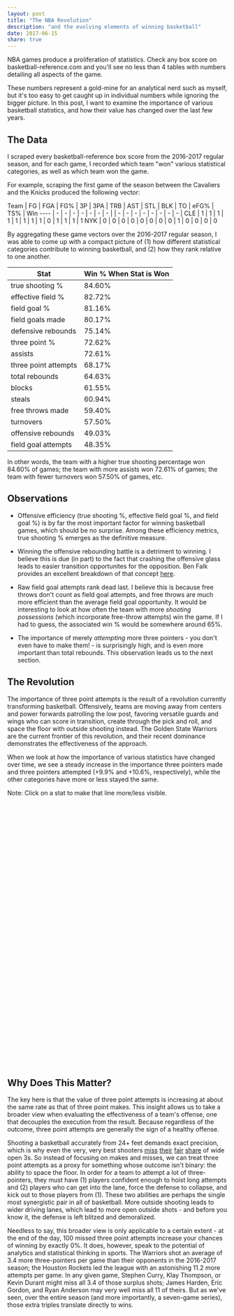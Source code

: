 ```yaml
---
layout: post
title: "The NBA Revolution"
description: "and the evolving elements of winning basketball"
date: 2017-06-15
share: true
---
```

NBA games produce a proliferation of statistics. Check any box score on basketball-reference.com and you'll see no less than 4 tables with numbers detailing all aspects of the game.

These numbers represent a gold-mine for an analytical nerd such as myself, but it's too easy to get caught up in individual numbers while ignoring the bigger picture. In this post, I want to examine the importance of various basketball statistics, and how their value has changed over the last few years.

## The Data

I scraped every basketball-reference box score from the 2016-2017 regular season, and for each game, I recorded which team "won" various statistical categories, as well as which team won the game.

For example, scraping the first game of the season between the Cavaliers and the Knicks produced the following vector:

Team | FG | FGA | FG% | 3P | 3PA | TRB | AST | STL | BLK | TO | eFG% | TS% | Win
---- | - | - | - | - | - | - | - | | - | - | - | - | - | - | - | - |
CLE | 1 | 1 | 1 | 1 | 1 | 1 | 1 | 1 | 0 | 1 | 1 | 1 | 1
NYK | 0 | 0 | 0 | 0 | 0 | 0 | 0 | 0 | 1 | 0 | 0 | 0 | 0

By aggregating these game vectors over the 2016-2017 regular season, I was able to come up with a compact picture of (1) how different statistical categories contribute to winning basketball, and (2) how they rank relative to one another.

Stat            | Win % When Stat is Won |
--------------- | ----------------------- |
true shooting % | 84.60% |
effective field % |	82.72%
field goal % |	81.16%
field goals made |	80.17%
defensive rebounds |	75.14%
three point % |	72.62%
assists	| 72.61%
three point attempts |	68.17%
total rebounds |	64.63%
blocks	| 61.55%
steals	| 60.94%
free throws made	| 59.40%
turnovers |	57.50%
offensive rebounds |	49.03%
field goal attempts	| 48.35%

In other words, the team with a higher true shooting percentage won 84.60% of games; the team with more assists won 72.61% of games; the team with fewer turnovers won 57.50% of games, etc.

## Observations

* Offensive efficiency (true shooting %, effective field goal %, and field goal %) is by far the most important factor for winning basketball games, which should be no surprise. Among these efficiency metrics, true shooting % emerges as the definitive measure.

* Winning the offensive rebounding battle is a detriment to winning. I believe this is due (in part) to the fact that crashing the offensive glass leads to easier transition opportunites for the opposition. Ben Falk provides an excellent breakdown of that concept <a href="https://cleaningtheglass.com/making-the-transition/">here</a>.

* Raw field goal attempts rank dead last. I believe this is because free throws don't count as field goal attempts, and free throws are much more efficient than the average field goal opportunity. It would be interesting to look at how often the team with more <i>shooting possessions</i> (which incorporate free-throw attempts) win the game. If I had to guess, the associated win % would be somewhere around 65%.

* The importance of merely <i>attempting</i> more three pointers - you don't even have to make them! - is surprisingly high, and is even more important than total rebounds. This observation leads us to the next section.

## The Revolution

The importance of three point attempts is the result of a revolution currently transforming basketball. Offensively, teams are moving away from centers and power forwards patrolling the low post, favoring versatile guards and wings who can score in transition, create through the pick and roll, and space the floor with outside shooting instead. The Golden State Warriors are the current frontier of this revolution, and their recent dominance demonstrates the effectiveness of the approach.

When we look at how the importance of various statistics have changed over time, we see a steady increase in the importance three pointers made and three pointers attempted (+9.9% and +10.6%, respectively), while the other categories have more or less stayed the same.

Note: Click on a stat to make that line more/less visible.

<div class="toggle" id="filter"></div>
<svg height="600"></svg>
<div class="tooltip" id="lineTooltip"></div>
<div class="tooltip" id="pointTooltip"></div>
<script>

    var translate = function(left, top) { return "translate(" + left + "," + top + ")"; };
    var data = {{ site.data.evolution | jsonify }};

    /* CONFIG VALUES */
    var MIN_YEAR = 2000;
    var EXCLUDE_KEYS = new Set(['fta', 'year']);
    /* END CONFIG VALUES */

    var svgContainer = d3.select("svg"),
        graphMargins = {top: 25, right: 30, bottom: 25, left: 30};

    var graphWidth = $(".post")[0].offsetWidth - graphMargins.left - graphMargins.right;
    var graphHeight = +svgContainer.attr("height") - graphMargins.top - graphMargins.bottom;

    var graphContainer = svgContainer.append("g")
        .attr("transform", translate(graphMargins.left, graphMargins.top));

    var pctToHeight = d3.scaleLinear().range([graphHeight, 0]);
    var yearToWidth = d3.scaleLinear().range([0, graphWidth]);

    var statLine = d3.line()
        .x(function(d, i) {return yearToWidth(i + MIN_YEAR); })
        .y(function(d) { return pctToHeight(d) } )

    var getClass = function(key) {
      if (state.keyState[key] == true) return 'dark'
      else return 'light'
    }

    // track state of user supplied filters
    var state =  {
      keyState: {} // map key to true if the line should be bold, false if it should be greyed.
    }

    function initState(keysToRender) {

      var activeKeys = new Set(['fg3%', 'fg3']);
      for (var i = 0; i < keysToRender.length; i++) {
        var key = keysToRender[i];
        if (activeKeys.has(key)) state.keyState[key] = true;
        else state.keyState[key] = false;
      }

    }

    var lineTooltip = d3.select("#lineTooltip").style("opacity", 0);
    var pointTooltip = d3.select("#pointTooltip").style("opacity", 0);

    function registerFiltersAndOnClickHandler(keyValues, values) {
       d3.select('#filter').append('ul')
            .selectAll('li')
            .data(keyValues)
            .enter().append('li')
            .attr("class", function(d) {
              if (state.keyState[d] == true) return "ON";
              else return "OFF";
            })
            .text(function(d) {return d;})
            .on('click', function (d) {
              if (state.keyState[d] == true) {
                d3.select(this).attr("class", "OFF");
                state.keyState[d] = false;
              } else {
                d3.select(this).attr("class", "ON");
                state.keyState[d] = true;
              }
              var encoded = encodeKey(d);
              d3.select("#" + encoded).attr("class", 'statLine ' + getClass(d));
              d3.selectAll("circle." + encoded).each(function() {
                  d3.select(this).attr("class", d + " " + getClass(d));
              })
            })

    }

    function encodeKey(key) {
      return key.replace('%', '\\%');
    }

    function filterKeys(allKeys) {
      var filteredKeys = [];

      for (var i = 0; i < allKeys.length; i++) {
        var key = allKeys[i];
        if (EXCLUDE_KEYS.has(key)) continue

        filteredKeys.push(key);
      }
      return filteredKeys;
    }

    function sortKeys(yearData) {
      var sortable = [];

      for (var key in yearData) {
        sortable.push([key, yearData[key]]);
      }

      sortable.sort(function(a, b) {
        return b[1] - a[1];
      })

      var sortedKeys = sortable.map(function(d) { return d[0]});
      return sortedKeys;
    }

    function renderXAxis() {
        svgContainer.append("g")
                      .attr("transform", translate(graphMargins.left, graphMargins.top + graphHeight))
                      .call(d3.axisBottom(yearToWidth).tickFormat(d3.format("d")).ticks(17))
    }

    function renderYAxis() {
        svgContainer.append("g")
                    .attr("transform", translate(graphMargins.left, graphMargins.top))
                    .call(d3.axisLeft(pctToHeight).tickFormat(d3.format(".0%")))
    }

    function renderLines(key, datum) {
        graphContainer.append("g")
              .append("path")
              .attr("id", key)
              .attr("class", function() { return 'statLine ' + getClass(key); })
              .attr("d", statLine(datum))
              .on('mouseover', function() {
                var d = d3.select(this).attr("id");
                lineTooltip.transition().duration(150);
                lineTooltip.html(d)
                       .style("left", (d3.event.pageX) + "px")
                       .style("top", (d3.event.pageY - 24) + "px")
                       .style("opacity", .9);
              })
              .on("mouseout", function(d) {
                lineTooltip.transition().duration(50).style("opacity", 0)
              });
    }

    function renderStatPoints(key, datum) {
        var dotRadius = 2.25;
        graphContainer.selectAll(".dot")
            .data(datum)
            .enter()
            .append("circle")
              .attr("class", function (d, i) {return key + " " + getClass(key); })
              .attr("r", dotRadius)
              .attr("data", function(d) { return d})
              .attr("year", function(d, i) { return i + MIN_YEAR })
              .attr("cx", function(d, i) { return yearToWidth(i + MIN_YEAR) })
              .attr("cy", function(d) { return pctToHeight(d) })
              .on('mouseover', function() {
                  var elem = d3.select(this);

                  var statKey = elem.attr("class").split(" ")[0];
                  var year = elem.attr("year");
                  var value = elem.attr("data");
                  value =  (value * 100).toFixed(1);

                  pointTooltip.transition().duration(350);
                  pointTooltip.html(statKey + "|" + year + ": " + value + "%")
                              .style("left", (d3.event.pageX) + "px")
                              .style("top", (d3.event.pageY - 24) + "px")
                              .style("opacity", .9);
              })
              .on("mouseout", function(d) {
                  pointTooltip.transition().duration(50).style("opacity", 0)
              });
    }

    function draw(keysToShow, rawData) {

        for (var i = 0; i < keysToShow.length; i++) {
            var key = keysToShow[i];

            datum = rawData.map(function(d) {return d[key]});

            renderLines(key, datum);
            renderStatPoints(key, datum);
      }
    }

    var keysToShow = filterKeys(sortKeys(data[data.length - 1]));
    initState(keysToShow);
    registerFiltersAndOnClickHandler(keysToShow , data);

    yearToWidth.domain(d3.extent(data.map(function(y) { return y['year'] })));
    pctToHeight.domain([.35, .875]);

    draw(keysToShow.reverse(), data);
    renderXAxis();
    renderYAxis();

</script>

## Why Does This Matter?

The key here is that the value of three point attempts is increasing at about the same rate as that of three point makes. This insight allows us to take a broader view when evaluating the effectiveness of a team's offense, one that decouples the execution from the result. Because regardless of the outcome, three point attempts are generally the sign of a healthy offense.

Shooting a basketball accurately from 24+ feet demands exact precision, which is why even the very, very best shooters <a href="https://www.youtube.com/watch?v=PafaPE_7xRU">miss</a> <a href="https://www.youtube.com/watch?v=Gi6vHMyfVl4">their</a> <a href="https://www.youtube.com/watch?v=bA8OSPs_9_g&t=056s">fair</a> <a href="https://www.youtube.com/watch?v=BqpzHgykD5k&t=1m43s">share</a> of wide open 3s. So instead of focusing on makes and misses, we can treat three point attempts as a proxy for something whose outcome isn't binary: the ability to space the floor. In order for a team to attempt a lot of three-pointers, they must have (1) players confident enough to hoist long attempts and (2) players who can get into the lane, force the defense to collapse, and kick out to those players from (1). These two abilities are perhaps the single most synergistic pair in all of basketball. More outside shooting leads to wider driving lanes, which lead to more open outside shots - and before you know it, the defense is left blitzed and demoralized.

Needless to say, this broader view is only applicable to a certain extent - at the end of the day, 100 missed three point attempts increase your chances of winning by exactly 0%.  It does, however, speak to the potential of analytics and statistical thinking in sports. The Warriors shot an average of 3.4 more three-pointers per game than their opponents in the 2016-2017 season; the Houston Rockets led the league with an astonishing 11.2 more attempts per game. In any given game, Stephen Curry, Klay Thompson, or Kevin Durant might miss all 3.4 of those surplus shots; James Harden, Eric Gordon, and Ryan Anderson may very well miss all 11 of theirs. But as we've seen, over the entire season (and more importantly, a seven-game series), those extra triples translate directly to wins.
